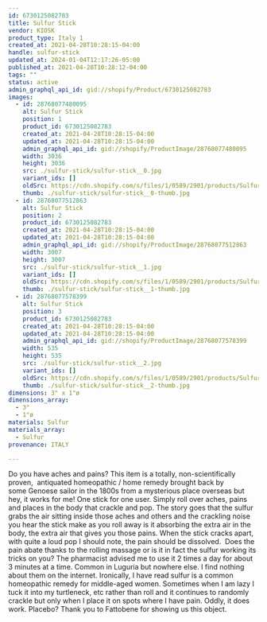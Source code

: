 ```yaml
---
id: 6730125082783
title: Sulfur Stick
vendor: KIOSK
product_type: Italy 1
created_at: 2021-04-28T10:28:15-04:00
handle: sulfur-stick
updated_at: 2024-01-04T12:17:26-05:00
published_at: 2021-04-28T10:28:12-04:00
tags: ""
status: active
admin_graphql_api_id: gid://shopify/Product/6730125082783
images:
  - id: 28768077480095
    alt: Sulfur Stick
    position: 1
    product_id: 6730125082783
    created_at: 2021-04-28T10:28:15-04:00
    updated_at: 2021-04-28T10:28:15-04:00
    admin_graphql_api_id: gid://shopify/ProductImage/28768077480095
    width: 3036
    height: 3036
    src: ./sulfur-stick/sulfur-stick__0.jpg
    variant_ids: []
    oldSrc: https://cdn.shopify.com/s/files/1/0589/2901/products/SulfurStick2.jpg?v=1619620095
    thumb: ./sulfur-stick/sulfur-stick__0-thumb.jpg
  - id: 28768077512863
    alt: Sulfur Stick
    position: 2
    product_id: 6730125082783
    created_at: 2021-04-28T10:28:15-04:00
    updated_at: 2021-04-28T10:28:15-04:00
    admin_graphql_api_id: gid://shopify/ProductImage/28768077512863
    width: 3007
    height: 3007
    src: ./sulfur-stick/sulfur-stick__1.jpg
    variant_ids: []
    oldSrc: https://cdn.shopify.com/s/files/1/0589/2901/products/SulfurStick1.jpg?v=1619620095
    thumb: ./sulfur-stick/sulfur-stick__1-thumb.jpg
  - id: 28768077578399
    alt: Sulfur Stick
    position: 3
    product_id: 6730125082783
    created_at: 2021-04-28T10:28:15-04:00
    updated_at: 2021-04-28T10:28:15-04:00
    admin_graphql_api_id: gid://shopify/ProductImage/28768077578399
    width: 535
    height: 535
    src: ./sulfur-stick/sulfur-stick__2.jpg
    variant_ids: []
    oldSrc: https://cdn.shopify.com/s/files/1/0589/2901/products/Sulfurstick4.jpg?v=1619620095
    thumb: ./sulfur-stick/sulfur-stick__2-thumb.jpg
dimensions: 3" x 1"ø
dimensions_array:
  - 3"
  - 1"ø
materials: Sulfur
materials_array:
  - Sulfur
provenance: ITALY

---
```


Do you have aches and pains? This item is a totally, non-scientifically proven,  antiquated homeopathic / home remedy brought back by some Genoese sailor in the 1800s from a mysterious place overseas but hey, it works for me! One stick for one user. Simply roll over aches, pains and places in the body that crackle and pop. The story goes that the sulfur grabs the air sitting inside those aches and others and the crackling noise you hear the stick make as you roll away is it absorbing the extra air in the body, the extra air that gives you those pains. When the stick cracks apart, with quite a loud pop I should note, the pain should be dissolved.  Does the pain abate thanks to the rolling massage or is it in fact the sulfur working its tricks on you? The pharmacist advised me to use it 2 times a day for about 3 minutes at a time. Common in Luguria but nowhere else. I find nothing about them on the internet. Ironically, I have read sulfur is a common homeopathic remedy for middle-aged women. Sometimes when I am lazy I tuck it into my turtleneck, etc rather than roll and it continues to randomly crackle but only when I place it on spots where I have pain. Oddly, it does work. Placebo? Thank you to Fattobene for showing us this object.